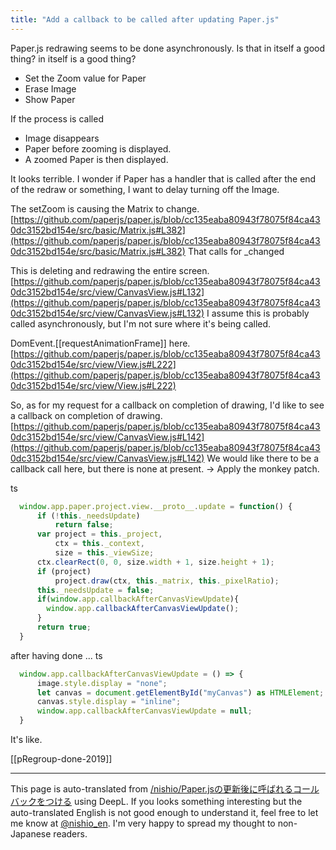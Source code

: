 ```yaml
---
title: "Add a callback to be called after updating Paper.js"
---
```


Paper.js redrawing seems to be done asynchronously.
Is that in itself a good thing? in itself is a good thing?

- Set the Zoom value for Paper
- Erase Image
- Show Paper

If the process is called

- Image disappears
- Paper before zooming is displayed.
- A zoomed Paper is then displayed.

It looks terrible.
I wonder if Paper has a handler that is called after the end of the redraw or something, I want to delay turning off the Image.

The setZoom is causing the Matrix to change.
[https://github.com/paperjs/paper.js/blob/cc135eaba80943f78075f84ca430dc3152bd154e/src/basic/Matrix.js#L382](https://github.com/paperjs/paper.js/blob/cc135eaba80943f78075f84ca430dc3152bd154e/src/basic/Matrix.js#L382)
That calls for _changed

This is deleting and redrawing the entire screen.
[https://github.com/paperjs/paper.js/blob/cc135eaba80943f78075f84ca430dc3152bd154e/src/view/CanvasView.js#L132](https://github.com/paperjs/paper.js/blob/cc135eaba80943f78075f84ca430dc3152bd154e/src/view/CanvasView.js#L132)
I assume this is probably called asynchronously, but I'm not sure where it's being called.

DomEvent.[[requestAnimationFrame]] here.
[https://github.com/paperjs/paper.js/blob/cc135eaba80943f78075f84ca430dc3152bd154e/src/view/View.js#L222](https://github.com/paperjs/paper.js/blob/cc135eaba80943f78075f84ca430dc3152bd154e/src/view/View.js#L222)

So, as for my request for a callback on completion of drawing, I'd like to see a callback on completion of drawing.
[https://github.com/paperjs/paper.js/blob/cc135eaba80943f78075f84ca430dc3152bd154e/src/view/CanvasView.js#L142](https://github.com/paperjs/paper.js/blob/cc135eaba80943f78075f84ca430dc3152bd154e/src/view/CanvasView.js#L142)
We would like there to be a callback call here, but there is none at present.
→ Apply the monkey patch.

ts

```typescript
  window.app.paper.project.view.__proto__.update = function() {
      if (!this._needsUpdate)
          return false;
      var project = this._project,
          ctx = this._context,
          size = this._viewSize;
      ctx.clearRect(0, 0, size.width + 1, size.height + 1);
      if (project)
          project.draw(ctx, this._matrix, this._pixelRatio);
      this._needsUpdate = false;
      if(window.app.callbackAfterCanvasViewUpdate){
        window.app.callbackAfterCanvasViewUpdate();
      }
      return true;
  }
```

after having done ...
ts

```typescript
  window.app.callbackAfterCanvasViewUpdate = () => {
      image.style.display = "none";
      let canvas = document.getElementById("myCanvas") as HTMLElement;
      canvas.style.display = "inline";
      window.app.callbackAfterCanvasViewUpdate = null;
  }
```

It's like.

[[pRegroup-done-2019]]

---
This page is auto-translated from [/nishio/Paper.jsの更新後に呼ばれるコールバックをつける](https://scrapbox.io/nishio/Paper.jsの更新後に呼ばれるコールバックをつける) using DeepL. If you looks something interesting but the auto-translated English is not good enough to understand it, feel free to let me know at [@nishio_en](https://twitter.com/nishio_en). I'm very happy to spread my thought to non-Japanese readers.